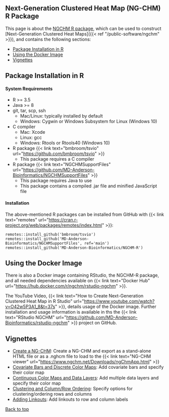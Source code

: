 
## Next-Generation Clustered Heat Map (NG-CHM) R Package

This page is about the [NGCHM R package](https://github.com/MD-Anderson-Bioinformatics/NGCHM-R),
which can be used to construct [Next-Generation Clustered Heat Maps]({{< ref "/public-software/ngchm" >}}), and contains the
following sections:

- [Package Installation in R](#package-installation-in-r)
- [Using the Docker Image](#using-the-docker-image)
- [Vignettes](#vignettes)

## Package Installation in R 


#### System Requirements

- R >= 3.5
- Java >= 8
- git, tar, scp, ssh
  - Mac/Linux: typically installed by default
  - Windows: Cygwin or Windows Subsystem for Linux (Windows 10)
- C compiler
  - Mac: Xcode
  - Linux: gcc
  - Windows: Rtools or Rtools40 (Windows 10)
- R package {{< link text="bmbroom/tsvio" url="https://github.com/bmbroom/tsvio" >}}
  - This package requires a C compiler
- R package {{< link text="NGCHMSupportFiles" url="https://github.com/MD-Anderson-Bioinformatics/NGCHMSupportFiles" >}}
  - This package requires Java to use
  - This package contains a compiled .jar file and minified JavaScript file


#### Installation 

The above-mentioned R packages can be installed from GitHub with
{{< link text="remotes" url="https://cran.r-project.org/web/packages/remotes/index.html" >}}:

```{R}
remotes::install_github('bmbroom/tsvio')
remotes::install_github('MD-Anderson-Bioinformatics/NGCHMSupportFiles', ref='main')
remotes::install_github('MD-Anderson-Bioinformatics/NGCHM-R')
```

## Using the Docker Image

There is also a Docker image containing RStudio, the NGCHM-R package, and all needed dependencies 
available on {{< link text="Docker Hub" url="https://hub.docker.com/r/ngchm/rstudio-ngchm" >}}.

The YouTube Video, {{< link text="How to Create Next-Generation Clustered Heat Map in R Studio" url="https://www.youtube.com/watch?v=O42w5P3A1_8&t=37s" >}}, 
details usage of the Docker image. Further installation and usage information is available 
in ths the {{< link text="RStudio NGCHM" url="https://github.com/MD-Anderson-Bioinformatics/rstudio-ngchm" >}}
project on GitHub.



## Vignettes

- [Create a NG-CHM](/create-a-ng-chm): Create a NG-CHM and export as a stand-alone HTML file or as a .nghcm file to load to the {{< link text="NG-CHM  viewer" url="https://www.ngchm.net/Downloads/ngChmApp.html" >}}
- [Covariate Bars and Discrete Color Maps](/covariate-bars-and-discrete-color-maps): Add covariate bars and specify their color map
- [Continuous Color Maps and Data Layers](/continuous-color-maps-and-data-layers): Add multiple data layers and specify their color map
- [Clustering and Column/Row Ordering](/clustering-and-column-row-ordering): Specify options for clustering/ordering rows and columns
- [Adding Linkouts](/adding-linkouts): Add linkouts to row and column labels


[Back to top](#)
